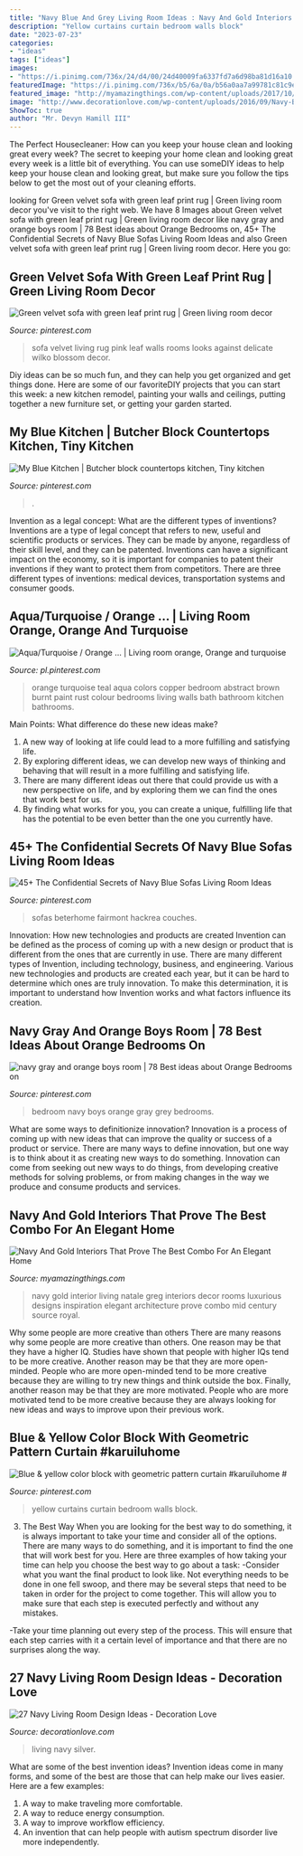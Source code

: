 ```yaml
---
title: "Navy Blue And Grey Living Room Ideas : Navy And Gold Interiors That Prove The Best Combo For An Elegant Home"
description: "Yellow curtains curtain bedroom walls block"
date: "2023-07-23"
categories:
- "ideas"
tags: ["ideas"]
images:
- "https://i.pinimg.com/736x/24/d4/00/24d40009fa6337fd7a6d98ba81d16a10.jpg"
featuredImage: "https://i.pinimg.com/736x/b5/6a/0a/b56a0aa7a99781c81c9e87cf4b9ea67f.jpg"
featured_image: "http://myamazingthings.com/wp-content/uploads/2017/10/navy-gold-interior-12-.jpg"
image: "http://www.decorationlove.com/wp-content/uploads/2016/09/Navy-Blue-and-Silver-Living-Room.jpg"
ShowToc: true
author: "Mr. Devyn Hamill III"
---
```



The Perfect Housecleaner: How can you keep your house clean and looking great every week?
The secret to keeping your home clean and looking great every week is a little bit of everything. You can use someDIY ideas to help keep your house clean and looking great, but make sure you follow the tips below to get the most out of your cleaning efforts.

	

		
looking for Green velvet sofa with green leaf print rug | Green living room decor you've visit to the right web. We have 8 Images about Green velvet sofa with green leaf print rug | Green living room decor like navy gray and orange boys room | 78 Best ideas about Orange Bedrooms on, 45+ The Confidential Secrets of Navy Blue Sofas Living Room Ideas and also Green velvet sofa with green leaf print rug | Green living room decor. Here you go:
		
    
## Green Velvet Sofa With Green Leaf Print Rug | Green Living Room Decor

<img loading=lazy src="https://i.pinimg.com/736x/b5/6a/0a/b56a0aa7a99781c81c9e87cf4b9ea67f.jpg" onerror="this.onerror=null;this.src='https://tse2.mm.bing.net/th?id=OIP.n8jT8Uf9j8mmXN1t2Qe-WwHaJ3&amp;pid=15.1';" alt="Green velvet sofa with green leaf print rug | Green living room decor">

_Source: pinterest.com_

>sofa velvet living rug pink leaf walls rooms looks against delicate wilko blossom decor. 

	

Diy ideas can be so much fun, and they can help you get organized and get things done. Here are some of our favoriteDIY projects that you can start this week: a new kitchen remodel, painting your walls and ceilings, putting together a new furniture set, or getting your garden started.

    
## My Blue Kitchen | Butcher Block Countertops Kitchen, Tiny Kitchen

<img loading=lazy src="https://i.pinimg.com/736x/99/41/93/99419306961b7f360af2897f26f37798.jpg" onerror="this.onerror=null;this.src='https://tse1.mm.bing.net/th?id=OIP.WZcBDrCewrUJDcU2m1kmbAHaJ3&amp;pid=15.1';" alt="My Blue Kitchen | Butcher block countertops kitchen, Tiny kitchen">

_Source: pinterest.com_

>. 

	

Invention as a legal concept: What are the different types of inventions?
Inventions are a type of legal concept that refers to new, useful and scientific products or services. They can be made by anyone, regardless of their skill level, and they can be patented. Inventions can have a significant impact on the economy, so it is important for companies to patent their inventions if they want to protect them from competitors. There are three different types of inventions: medical devices, transportation systems and consumer goods.

    
## Aqua/Turquoise / Orange … | Living Room Orange, Orange And Turquoise

<img loading=lazy src="https://i.pinimg.com/736x/da/b7/f7/dab7f7537300fd62fa9098738fa270d5.jpg" onerror="this.onerror=null;this.src='https://tse1.mm.bing.net/th?id=OIP.E6KIgViht8bSIkw2CXVDpQHaLI&amp;pid=15.1';" alt="Aqua/Turquoise / Orange … | Living room orange, Orange and turquoise">

_Source: pl.pinterest.com_

>orange turquoise teal aqua colors copper bedroom abstract brown burnt paint rust colour bedrooms living walls bath bathroom kitchen bathrooms. 

	

Main Points: What difference do these new ideas make?
1. A new way of looking at life could lead to a more fulfilling and satisfying life.
2. By exploring different ideas, we can develop new ways of thinking and behaving that will result in a more fulfilling and satisfying life.
3. There are many different ideas out there that could provide us with a new perspective on life, and by exploring them we can find the ones that work best for us.
4. By finding what works for you, you can create a unique, fulfilling life that has the potential to be even better than the one you currently have.

    
## 45+ The Confidential Secrets Of Navy Blue Sofas Living Room Ideas

<img loading=lazy src="https://i.pinimg.com/736x/2f/d4/db/2fd4db6b3f5f894b358b2447b6b34c54.jpg" onerror="this.onerror=null;this.src='https://tse3.mm.bing.net/th?id=OIP.JZzfZI5sLcgFYomEiVJY4QHaHa&amp;pid=15.1';" alt="45+ The Confidential Secrets of Navy Blue Sofas Living Room Ideas">

_Source: pinterest.com_

>sofas beterhome fairmont hackrea couches. 

	

Innovation: How new technologies and products are created
Invention can be defined as the process of coming up with a new design or product that is different from the ones that are currently in use. There are many different types of Invention, including technology, business, and engineering. 
 Various new technologies and products are created each year, but it can be hard to determine which ones are truly innovation. To make this determination, it is important to understand how Invention works and what factors influence its creation.

    
## Navy Gray And Orange Boys Room | 78 Best Ideas About Orange Bedrooms On

<img loading=lazy src="https://i.pinimg.com/736x/57/be/72/57be7283246f2b2b46bbc4171af0c15a.jpg" onerror="this.onerror=null;this.src='https://tse1.mm.bing.net/th?id=OIP.IR1Hf_3H-p3o_jnQ8DJCAQHaLH&amp;pid=15.1';" alt="navy gray and orange boys room | 78 Best ideas about Orange Bedrooms on">

_Source: pinterest.com_

>bedroom navy boys orange gray grey bedrooms. 

	

What are some ways to definitionize innovation?
Innovation is a process of coming up with new ideas that can improve the quality or success of a product or service. There are many ways to define innovation, but one way is to think about it as creating new ways to do something. Innovation can come from seeking out new ways to do things, from developing creative methods for solving problems, or from making changes in the way we produce and consume products and services.

    
## Navy And Gold Interiors That Prove The Best Combo For An Elegant Home

<img loading=lazy src="http://myamazingthings.com/wp-content/uploads/2017/10/navy-gold-interior-12-.jpg" onerror="this.onerror=null;this.src='https://tse4.mm.bing.net/th?id=OIP.00QOHlg7Vb_FuM_HIr57eQHaJ3&amp;pid=15.1';" alt="Navy And Gold Interiors That Prove The Best Combo For An Elegant Home">

_Source: myamazingthings.com_

>navy gold interior living natale greg interiors decor rooms luxurious designs inspiration elegant architecture prove combo mid century source royal. 

	

Why some people are more creative than others
There are many reasons why some people are more creative than others. One reason may be that they have a higher IQ. Studies have shown that people with higher IQs tend to be more creative. Another reason may be that they are more open-minded. People who are more open-minded tend to be more creative because they are willing to try new things and think outside the box. Finally, another reason may be that they are more motivated. People who are more motivated tend to be more creative because they are always looking for new ideas and ways to improve upon their previous work.

    
## Blue &amp; Yellow Color Block With Geometric Pattern Curtain #karuiluhome #

<img loading=lazy src="https://i.pinimg.com/736x/24/d4/00/24d40009fa6337fd7a6d98ba81d16a10.jpg" onerror="this.onerror=null;this.src='https://tse3.mm.bing.net/th?id=OIP.E9QHKAMpalrG67aWNHEPyQHaLG&amp;pid=15.1';" alt="Blue &amp; yellow color block with geometric pattern curtain #karuiluhome #">

_Source: pinterest.com_

>yellow curtains curtain bedroom walls block. 

	

3) The Best Way
When you are looking for the best way to do something, it is always important to take your time and consider all of the options. There are many ways to do something, and it is important to find the one that will work best for you. Here are three examples of how taking your time can help you choose the best way to go about a task: 
-Consider what you want the final product to look like. Not everything needs to be done in one fell swoop, and there may be several steps that need to be taken in order for the project to come together. This will allow you to make sure that each step is executed perfectly and without any mistakes.

-Take your time planning out every step of the process. This will ensure that each step carries with it a certain level of importance and that there are no surprises along the way.

    
## 27 Navy Living Room Design Ideas - Decoration Love

<img loading=lazy src="http://www.decorationlove.com/wp-content/uploads/2016/09/Navy-Blue-and-Silver-Living-Room.jpg" onerror="this.onerror=null;this.src='https://tse1.mm.bing.net/th?id=OIP.QJE_7JLGRIHV-C3b2BGUCwHaKy&amp;pid=15.1';" alt="27 Navy Living Room Design Ideas - Decoration Love">

_Source: decorationlove.com_

>living navy silver. 

	

What are some of the best invention ideas?
Invention ideas come in many forms, and some of the best are those that can help make our lives easier. Here are a few examples: 
1. A way to make traveling more comfortable. 
2. A way to reduce energy consumption. 
3. A way to improve workflow efficiency. 
4. An invention that can help people with autism spectrum disorder live more independently.

